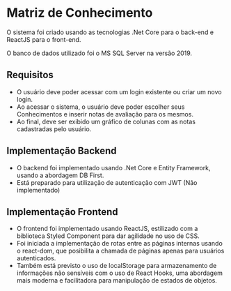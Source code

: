 # Matriz de Conhecimento

O sistema foi criado usando as tecnologias .Net Core para o back-end e ReactJS para o front-end.

O banco de dados utilizado foi o MS SQL Server na versão 2019.

## Requisitos

- O usuário deve poder acessar com um login existente ou criar um novo login.
- Ao acessar o sistema, o usuário deve poder escolher seus Conhecimentos e inserir notas de avaliação para os mesmos.
- Ao final, deve ser exibido um gráfico de colunas com as notas cadastradas pelo usuário.


## Implementação Backend

- O backend foi implementado usando .Net Core e Entity Framework, usando a abordagem DB First.
- Está preparado para utilização de autenticação com JWT (Não implementado)

## Implementação Frontend

- O frontend foi implementado usando ReactJS, estilizado com a biblioteca Styled Component para dar agilidade no uso de CSS.
- Foi iniciada a implementação de rotas entre as páginas internas usando o react-dom, que posibilita a chamada de páginas apenas para usuários autenticados.
- Também está previsto o uso de localStorage para armazenamento de informações não sensíveis com o uso de React Hooks, uma abordagem mais moderna e facilitadora para manipulação de estados de objetos.
